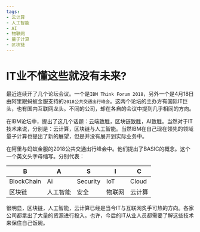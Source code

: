 ```yaml
---
tags: 
- 云计算
- 人工智能
- AI
- 物联网
- 量子计算
- 区块链
---
```

# IT业不懂这些就没有未来?
最近连续开了几个论坛会议。一个是`IBM Think Forum 2018`，另外一个是4月18日由阿里跟蚂蚁金服支持的`2018公共交通出行峰会`。这两个论坛的主办方有国际IT巨头，也有国内互联网龙头。不同的公司，却在各自的会议中提到几乎相同的方向。

在IBM论坛中，提出了这几个话题：云端致胜，区块链致胜，AI致胜。当然对于IT技术来说，分别是：云计算，区块链与人工智能。当然IBM在自己现在领先的领域量子计算也提出了新的展望，但是并没有展开到实际业务中。

在阿里与蚂蚁金服的2018公共交通出行峰会中。他们提出了BASIC的概念。这个一个英文头字母缩写。分别代表：

B|A|S|I|C
-|-|-|-|-
BlockChain|Ai|Security|IoT|Cloud
区块链|人工智能|安全|物联网|云计算

很明显，区块链，人工智能，云计算已经是当今IT与互联网炙手可热的方向。各家公司都拿出了大量的资源进行投入。也许，今后的IT从业人员都需要了解这些技术来保住自己饭碗。
